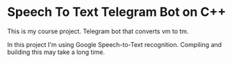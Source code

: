 # Speech To Text Telegram Bot on C++

This is my course project. Telegram bot that converts vm to tm.

In this project I'm using Google Speech-to-Text recognition. Compiling and building this may take a long time.
